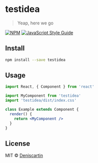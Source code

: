 # testidea

> Yeap, here we go

[![NPM](https://img.shields.io/npm/v/testidea.svg)](https://www.npmjs.com/package/testidea) [![JavaScript Style Guide](https://img.shields.io/badge/code_style-standard-brightgreen.svg)](https://standardjs.com)

## Install

```bash
npm install --save testidea
```

## Usage

```jsx
import React, { Component } from 'react'

import MyComponent from 'testidea'
import 'testidea/dist/index.css'

class Example extends Component {
  render() {
    return <MyComponent />
  }
}
```

## License

MIT © [Deniscartin](https://github.com/Deniscartin)

